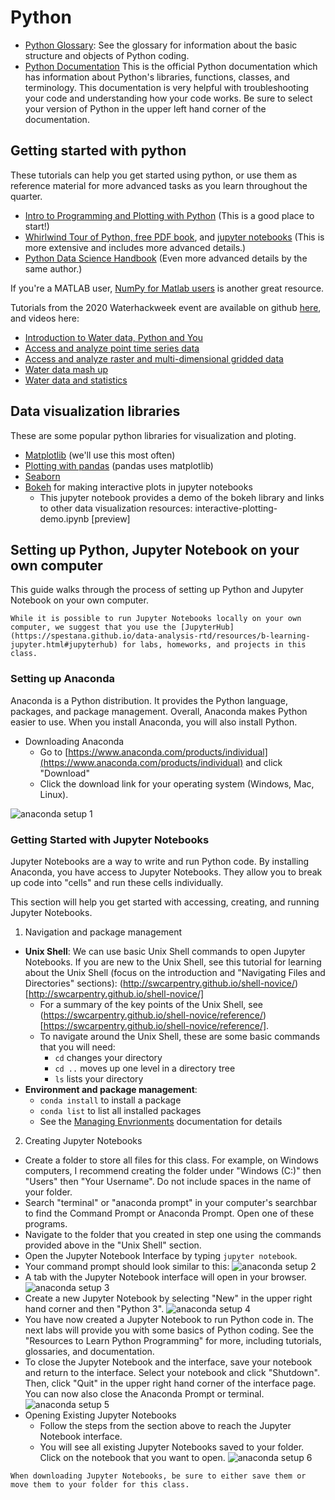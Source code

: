 # Python

 * [Python Glossary](https://www.codecademy.com/articles/glossary-python): See the glossary for information about the basic structure and objects of Python coding. 
 * [Python Documentation](https://docs.python.org/3/) This is the official Python documentation which has information about Python's libraries, functions, classes,  and terminology. This documentation is very helpful with troubleshooting your code and understanding how your code works. Be sure to select your version of Python in the upper left hand corner of the documentation. 

## Getting started with python

These tutorials can help you get started using python, or use them as reference material for more advanced tasks as you learn throughout the quarter.

 * [Intro to Programming and Plotting with Python](http://swcarpentry.github.io/python-novice-gapminder/) (This is a good place to start!)
 * [Whirlwind Tour of Python, free PDF book](https://www.oreilly.com/programming/free/files/a-whirlwind-tour-of-python.pdf), and [jupyter notebooks](https://github.com/jakevdp/WhirlwindTourOfPython) (This is more extensive and includes more advanced details.)
 * [Python Data Science Handbook](https://jakevdp.github.io/PythonDataScienceHandbook/) (Even more advanced details by the same author.)

If you're a MATLAB user, [NumPy for Matlab users](https://docs.scipy.org/doc/numpy-1.14.0/user/numpy-for-matlab-users.html) is another great resource.

Tutorials from the 2020 Waterhackweek event are available on github [here](https://github.com/waterhackweek/waterdata), and videos here:
  * [Introduction to Water data, Python and You](https://youtu.be/nbbxxsY2Pmc?feature=shared)
  * [Access and analyze point time series data](https://youtu.be/hPlGZGacqJY?feature=shared)
  * [Access and analyze raster and multi-dimensional gridded data](https://youtu.be/37HdGuL9m-s?feature=shared)
  * [Water data mash up](https://youtu.be/_YtinU26S4E?feature=shared)
  * [Water data and statistics](https://youtu.be/a5uCj1mX7Qs?feature=shared)


## Data visualization libraries

These are some popular python libraries for visualization and ploting.

 * [Matplotlib](https://matplotlib.org/) (we'll use this most often)
 * [Plotting with pandas](https://pandas.pydata.org/pandas-docs/stable/user_guide/visualization.html) (pandas uses matplotlib)
 * [Seaborn](https://seaborn.pydata.org/)
 * [Bokeh](https://bokeh.pydata.org/en/latest/index.html) for making interactive plots in jupyter notebooks
   *  This jupyter notebook provides a demo of the bokeh library and links to other data visualization resources: interactive-plotting-demo.ipynb [preview]
   
   
## Setting up Python, Jupyter Notebook on your own computer

This guide walks through the process of setting up Python and Jupyter Notebook on your own computer. 

```note
While it is possible to run Jupyter Notebooks locally on your own computer, we suggest that you use the [JupyterHub](https://spestana.github.io/data-analysis-rtd/resources/b-learning-jupyter.html#jupyterhub) for labs, homeworks, and projects in this class.
```

### Setting up Anaconda

Anaconda is a Python distribution. It provides the Python language, packages, and package management. Overall, Anaconda makes Python easier to use. When you install Anaconda, you will also install Python.

* Downloading Anaconda
  * Go to [https://www.anaconda.com/products/individual](https://www.anaconda.com/products/individual) and click "Download"
  * Click the download link for your operating system (Windows, Mac, Linux). 
  
![anaconda setup 1](images/python-help/anaconda1.JPG)

### Getting Started with Jupyter Notebooks

Jupyter Notebooks are a way to write and run Python code. By installing Anaconda, you have access to Jupyter Notebooks. They allow you to break up code into "cells" and run these cells individually.

This section will help you get started with accessing, creating, and running Jupyter Notebooks.

1. Navigation and package management
  * **Unix Shell**: We can use basic Unix Shell commands to open Jupyter Notebooks. If you are new to the Unix Shell, see this tutorial for learning about the Unix Shell (focus on the introduction and "Navigating Files and Directories" sections): (http://swcarpentry.github.io/shell-novice/)[http://swcarpentry.github.io/shell-novice/]
    * For a summary of the key points of the Unix Shell, see (https://swcarpentry.github.io/shell-novice/reference/)[https://swcarpentry.github.io/shell-novice/reference/].
    * To navigate around the Unix Shell, these are some basic commands that you will need:
      * `cd` changes your directory
      * `cd ..` moves up one level in a directory tree
      * `ls` lists your directory
  * **Environment and package management**: 
    * `conda install` to install a package
    * `conda list` to list all installed packages
    * See the [Managing Envrionments](https://docs.conda.io/projects/conda/en/latest/user-guide/tasks/manage-environments.html) documentation for details

2. Creating Jupyter Notebooks
  * Create a folder to store all files for this class. For example, on Windows computers, I recommend creating the folder under "Windows (C:)" then "Users" then "Your Username". Do not include spaces in the name of your folder.
  * Search "terminal" or "anaconda prompt" in your computer's searchbar to find the Command Prompt or Anaconda Prompt. Open one of these programs.
  * Navigate to the folder that you created in step one using the commands provided above in the "Unix Shell" section.
  * Open the Jupyter Notebook Interface by typing `jupyter notebook`.
  * Your command prompt should look similar to this: 
![anaconda setup 2](images/python-help/anaconda2.JPG)
  * A tab with the Jupyter Notebook interface will open in your browser.
![anaconda setup 3](images/python-help/anaconda3.JPG)
  * Create a new Jupyter Notebook by selecting "New" in the upper right hand corner and then "Python 3".
![anaconda setup 4](images/python-help/anaconda4.JPG)
  * You have now created a Jupyter Notebook to run Python code in. The next labs will provide you with some basics of Python coding. See the "Resources to Learn Python Programming" for more, including tutorials, glossaries, and documentation.
  * To close the Jupyter Notebook and the interface, save your notebook and return to the interface. Select your notebook and click "Shutdown". Then, click "Quit" in the upper right hand corner of the interface page. You can now also close the Anaconda Prompt or terminal.
![anaconda setup 5](images/python-help/anaconda5.JPG)
  * Opening Existing Jupyter Notebooks
    * Follow the steps from the section above to reach the Jupyter Notebook interface.
    * You will see all existing Jupyter Notebooks saved to your folder. Click on the notebook that you want to open.
![anaconda setup 6](images/python-help/anaconda6.JPG)

```note
When downloading Jupyter Notebooks, be sure to either save them or move them to your folder for this class.
```
